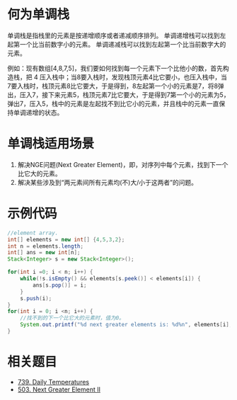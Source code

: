 # 何为单调栈
单调栈是指栈里的元素是按递增顺序或者递减顺序排列。
单调递增栈可以找到左起第一个比当前数字小的元素。
单调递减栈可以找到左起第一个比当前数字大的元素。

例如：现有数组[4,8,7,5]，我们要如何找到每一个元素下一个比他小的数，首先构造栈，把 4 压入栈中；当8要入栈时，发现栈顶元素4比它要小，也压入栈中，当7要入栈时，栈顶元素8比它要大，于是得到，8左起第一个小的元素是7，将8弹出，压入7，接下来元素5，栈顶元素7比它要大，于是得到7第一个小的元素为5，弹出7，压入5，栈中的元素是左起找不到比它小的元素，并且栈中的元素一直保持单调递增的状态。

# 单调栈适用场景
1. 解决NGE问题(Next Greater Element)，即，对序列中每个元素，找到下一个比它大的元素。
2. 解决某些涉及到“两元素间所有元素均(不)大/小于这两者”的问题。

# 示例代码
```Java
//element array.
int[] elements = new int[] {4,5,3,2};
int n = elements.length;
int[] ans = new int[n];
Stack<Integer> s = new Stack<Integer>();

for(int i =0; i < n; i++) {
    while(!s.isEmpty() && elements[s.peek()] < elements[i]) {
        ans[s.pop()] = i;
    }
    s.push(i);
}
for(int i = 0; i <n; i++) {
    //找不到的下一个比它大的元素时，值为0。
    System.out.printf("%d next greater elements is: %d%n", elements[i], ans[i]);
}
```

# 相关题目
+ [739. Daily Temperatures](https://leetcode.com/problems/daily-temperatures/description/)
+ [503. Next Greater Element II](https://leetcode.com/problems/next-greater-element-ii/)